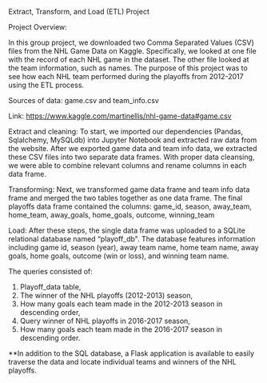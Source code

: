 Extract, Transform, and Load (ETL) Project


Project Overview:

In this group project, we downloaded two Comma Separated Values (CSV) files from the NHL Game Data on Kaggle. Specifically, we looked at one file with the record of each NHL game in the dataset. The other file looked at the team information, such as names. The purpose of this project was to see how each NHL team performed during the playoffs from 2012-2017 using the ETL process. 

Sources of data: game.csv and team_info.csv

Link: https://www.kaggle.com/martinellis/nhl-game-data#game.csv

Extract and cleaning:
To start, we imported our dependencies (Pandas, Sqlalchemy, MySQLdb) into Jupyter Notebook and extracted raw data from the website. After we exported game data and team info data, we extracted these CSV files into two separate data frames. With proper data cleansing, we were able to combine relevant columns and rename columns in each data frame. 

Transforming:
Next, we transformed game data frame and team info data frame and merged the two tables together as one data frame. The final playoffs data frame contained the columns: 
game_id, season, away_team, home_team, away_goals, home_goals, outcome, winning_team

Load: 
After these steps, the single data frame was uploaded to a SQLite relational database named “playoff_db". The database features information including game id, season (year), away team name, home team name, away goals, home goals, outcome (win or loss), and winning team name. 

The queries consisted of:
1) Playoff_data table, 
2) The winner of the NHL playoffs (2012-2013) season, 
3)  How many goals each team made in the 2012-2013 season in descending order,
4) Query winner of NHL playoffs in 2016-2017 season,
5) How many goals each team made in the 2016-2017 season in descending order. 


**In addition to the SQL database, a Flask application is available to easily traverse the data and locate individual teams and winners of the NHL playoffs. 






